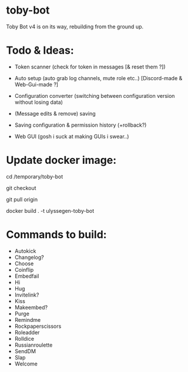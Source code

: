 # toby-bot
Toby Bot v4 is on its way, rebuilding from the ground up.

# Todo & Ideas:

- Token scanner (check for token in messages [& reset them ?])

- Auto setup (auto grab log channels, mute role etc..) [Discord-made & Web-Gui-made ?]

- Configuration converter (switching between configuration version without losing data)

- (Message edits & remove) saving

- Saving configuration & permission history (+rollback?)

- Web GUI (gosh i suck at making GUIs i swear..)

# Update docker image:

cd /temporary/toby-bot

git checkout <branch>

git pull origin <branch>

docker build . -t ulyssegen-toby-bot

# Commands to build:

- Autokick
- Changelog?
- Choose
- Coinflip
- Embedfail
- Hi
- Hug
- Invitelink?
- Kiss
- Makeembed?
- Purge
- Remindme
- Rockpaperscissors
- Roleadder
- Rolldice
- Russianroulette
- SendDM
- Slap
- Welcome